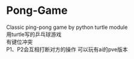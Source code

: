 # Pong-Game
Classic ping-pong game by python turtle module  
用turtle写的乒乓球游戏  
有键位冲突  
P1、P2会互相打断对方的操作
可以玩有ai的pve版本
